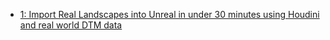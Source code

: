 - [1: Import Real Landscapes into Unreal in under 30 minutes using Houdini and real world DTM data](https://youtu.be/9v_7OmgNzIA)
